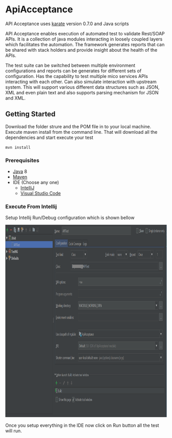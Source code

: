 # ApiAcceptance

API Acceptance uses [karate](https://github.com/intuit/karate) version 0.7.0 and Java scripts

API Acceptance enables execution of automated test to validate Rest/SOAP APIs. It is a collection of java modules interacting in loosely coupled layers which facilitates the automation. The framework generates reports that can be shared with stack holders and provide insight about the health of the APIs.

The test suite can be switched between multiple environment configurations and reports can be generates for different sets of configuration. Has the capability to test multiple mico services APIs interacting with each other. Can also simulate interaction with upstream system. This will support various different data structures such as JSON, XML and even plain text and also supports parsing mechanism for JSON and XML.

## Getting Started

Download the folder strure and the POM file in to your local machine. Execute maven install from the command line. That will download all the dependencies and start execute your test

```
mvn install
```

### Prerequisites

- [Java](http://www.oracle.com/technetwork/java/javase/downloads/index.html) 8 
- [Maven](http://maven.apache.org)
- IDE (Choose any one)
  - [IntelliJ](https://www.jetbrains.com/idea/)
  - [Visual Studio Code](https://code.visualstudio.com/)

### Execute From Intellij

Setup Intellij Run/Debug configuration which is shown bellow

<img src="https://github.com/Veln/ApiAcceptance/blob/master/resources/APIAcceptance.png" height="600px"/>


Once you setup everything in the IDE now click on Run button all the test will run. 
